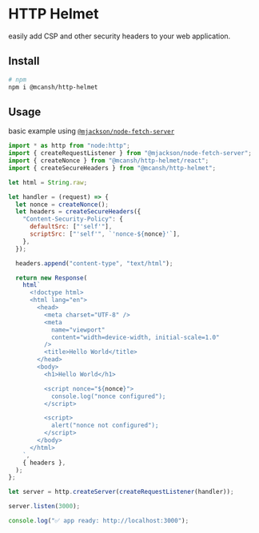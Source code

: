 # HTTP Helmet

easily add CSP and other security headers to your web application.

## Install

```sh
# npm
npm i @mcansh/http-helmet
```

## Usage

basic example using [`@mjackson/node-fetch-server`](https://github.com/mjackson/remix-the-web/tree/main/packages/node-fetch-server)

```js
import * as http from "node:http";
import { createRequestListener } from "@mjackson/node-fetch-server";
import { createNonce } from "@mcansh/http-helmet/react";
import { createSecureHeaders } from "@mcansh/http-helmet";

let html = String.raw;

let handler = (request) => {
  let nonce = createNonce();
  let headers = createSecureHeaders({
    "Content-Security-Policy": {
      defaultSrc: ["'self'"],
      scriptSrc: ["'self'", `'nonce-${nonce}'`],
    },
  });

  headers.append("content-type", "text/html");

  return new Response(
    html`
      <!doctype html>
      <html lang="en">
        <head>
          <meta charset="UTF-8" />
          <meta
            name="viewport"
            content="width=device-width, initial-scale=1.0"
          />
          <title>Hello World</title>
        </head>
        <body>
          <h1>Hello World</h1>

          <script nonce="${nonce}">
            console.log("nonce configured");
          </script>

          <script>
            alert("nonce not configured");
          </script>
        </body>
      </html>
    `,
    { headers },
  );
};

let server = http.createServer(createRequestListener(handler));

server.listen(3000);

console.log("✅ app ready: http://localhost:3000");
```
